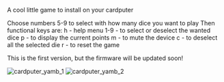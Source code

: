 A cool little game to install on your cardputer

Choose numbers 5-9 to select with how many dice you want to play
Then functional keys are:
h - help menu
1-9 - to select or deselect the wanted dice
p - to display the current points
m - to mute the device
c - to deselect all the selected die 
r - to reset the game

This is the first version, but the firmware will be updated soon!

![cardputer_yamb_1](https://github.com/user-attachments/assets/eee00e69-acd5-4cd2-8d2a-dd978b04872f)
![cardputer_yamb_2](https://github.com/user-attachments/assets/3567ec01-8f6c-4e59-bddd-d77e4158d5f2)
